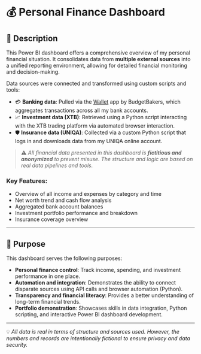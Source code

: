 # 💰 Personal Finance Dashboard

## 📌 Description

This Power BI dashboard offers a comprehensive overview of my personal financial situation. It consolidates data from **multiple external sources** into a unified reporting environment, allowing for detailed financial monitoring and decision-making.

Data sources were connected and transformed using custom scripts and tools:

- 💳 **Banking data**: Pulled via the [Wallet](https://budgetbakers.com/) app by BudgetBakers, which aggregates transactions across all my bank accounts.
- 📈 **Investment data (XTB)**: Retrieved using a Python script interacting with the XTB trading platform via automated browser interaction.
- 🛡️ **Insurance data (UNIQA)**: Collected via a custom Python script that logs in and downloads data from my UNIQA online account.

> ⚠️ _All financial data presented in this dashboard is **fictitious and anonymized** to prevent misuse. The structure and logic are based on real data pipelines and tools._

### Key Features:
- Overview of all income and expenses by category and time
- Net worth trend and cash flow analysis
- Aggregated bank account balances
- Investment portfolio performance and breakdown
- Insurance coverage overview

---

## 🎯 Purpose

This dashboard serves the following purposes:

- **Personal finance control**: Track income, spending, and investment performance in one place.
- **Automation and integration**: Demonstrates the ability to connect disparate sources using API calls and browser automation (Python).
- **Transparency and financial literacy**: Provides a better understanding of long-term financial trends.
- **Portfolio demonstration**: Showcases skills in data integration, Python scripting, and interactive Power BI dashboard development.

---

💡 _All data is real in terms of structure and sources used. However, the numbers and records are intentionally fictional to ensure privacy and data security._
